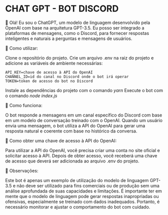 <div aling="center">
 <h1>CHAT GPT - BOT DISCORD</h1>
</div>

👋 Olá! Eu sou o ChatGPT, um modelo de linguagem desenvolvido pela OpenAI com base na arquitetura GPT-3.5. Eu posso ser integrado a plataformas de mensagens, como o Discord, para fornecer respostas inteligentes e naturais a perguntas e mensagens de usuários.

🤖 Como utilizar:

Clone o repositório do projeto.
Crie um arquivo .env na raiz do projeto e adicione as variáveis de ambiente necessárias:

```env
API_KEY=chave de acesso à API do OpenAI
CHANNEL_ID=id do canal no Discord onde o bot irá operar
TOKEN=token de acesso do bot no Discord
```

Instale as dependências do projeto com o comando *yarn*
Execute o bot com o comando *node index.js*

💬 Como funciona:

O bot responde a mensagens em um canal específico do Discord com base em um modelo de conversação treinado com o OpenAI. Quando um usuário envia uma mensagem, o bot utiliza a API do OpenAI para gerar uma resposta natural e coerente com base no histórico da conversa.

🔑 Como obter uma chave de acesso à API do OpenAI:

Para utilizar a API do OpenAI, você precisa criar uma conta no site oficial e solicitar acesso à API. Depois de obter acesso, você receberá uma chave de acesso que deverá ser adicionada ao arquivo .env do projeto.

📝 Observações:

Este bot é apenas um exemplo de utilização do modelo de linguagem GPT-3.5 e não deve ser utilizado para fins comerciais ou de produção sem uma análise aprofundada de suas capacidades e limitações.
É importante ter em mente que o modelo de linguagem pode gerar respostas inapropriadas ou ofensivas, especialmente se treinado com dados inadequados. Portanto, é necessário monitorar e ajustar o comportamento do bot com cuidado.